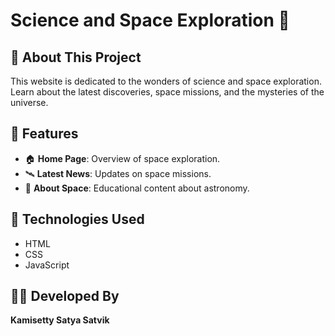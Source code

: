# Science and Space Exploration 🚀

## 🌌 About This Project
This website is dedicated to the wonders of science and space exploration. Learn about the latest discoveries, space missions, and the mysteries of the universe.

## 📂 Features
- 🏠 **Home Page**: Overview of space exploration.
- 🛰️ **Latest News**: Updates on space missions.
- 🌠 **About Space**: Educational content about astronomy.

## 🔧 Technologies Used
- HTML
- CSS
- JavaScript

## 👨‍💻 Developed By
**Kamisetty Satya Satvik**
